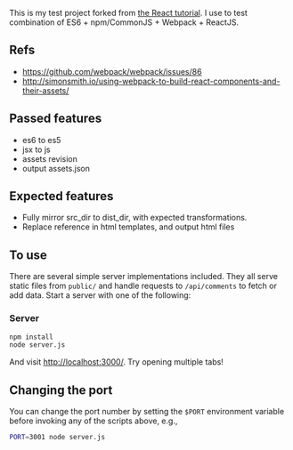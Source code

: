 This is my test project forked from [the React tutorial](http://facebook.github.io/react/docs/tutorial.html).
I use to test combination of ES6 + npm/CommonJS + Webpack + ReactJS.

## Refs

- https://github.com/webpack/webpack/issues/86
- http://simonsmith.io/using-webpack-to-build-react-components-and-their-assets/

## Passed features

- es6 to es5
- jsx to js
- assets revision
- output assets.json

## Expected features

- Fully mirror src_dir to dist_dir, with expected transformations.
- Replace reference in html templates, and output html files

## To use

There are several simple server implementations included. They all serve static files from `public/` and handle requests to `/api/comments` to fetch or add data. Start a server with one of the following:

### Server

```sh
npm install
node server.js
```

And visit <http://localhost:3000/>. Try opening multiple tabs!

## Changing the port

You can change the port number by setting the `$PORT` environment variable before invoking any of the scripts above, e.g.,

```sh
PORT=3001 node server.js
```
